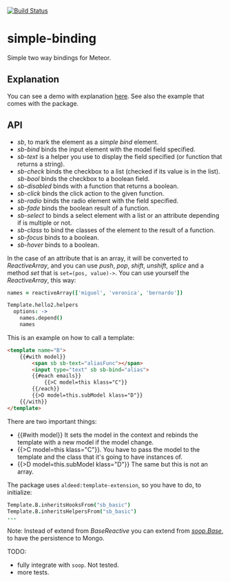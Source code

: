[![Build Status](https://travis-ci.org/miguelalarcos/simple-binding.svg)](https://travis-ci.org/miguelalarcos/simple-binding)

simple-binding
==============
Simple two way bindings for Meteor.

Explanation
-----------
You can see a demo with explanation [here](http://simple-binding.meteor.com). See also the example that comes with the package.

API
---

* *sb*, to mark the element as a *simple bind* element.
* *sb-bind* binds the input element with the model field specified.
* *sb-text* is a helper you use to display the field specified (or function that returns a string).
* *sb-check* binds the checkbox to a list (checked if its value is in the list).
  *sb-bool* binds the checkbox to a boolean field.
* *sb-disabled* binds with a function that returns a boolean.
* *sb-click* binds the click action to the given function.
* *sb-radio* binds the radio element with the field specified.
* *sb-fade* binds the boolean result of a function.
* *sb-select* to binds a select element with a list or an attribute depending if is multiple or not.
* *sb-class* to bind the classes of the element to the result of a function.
* *sb-focus* binds to a boolean.
* *sb-hover* binds to a boolean.

In the case of an attribute that is an array, it will be converted to *ReactiveArray*, and you can use *push*, *pop*, *shift*, *unshift*, *splice* and a method *set* that is ```set=(pos, value)->```. You can use yourself the *ReactiveArray*, this way:

```coffee
names = reactiveArray(['miguel', 'veronica', 'bernardo'])

Template.hello2.helpers
  options: ->
    names.depend()
    names
```

This is an example on how to call a template:

```html
<template name="B">
    {{#with model}}
        <span sb sb-text="aliasFunc"></span>
        <input type="text" sb sb-bind="alias">
        {{#each emails}}
            {{>C model=this klass="C"}}
        {{/each}}
        {{>D model=this.subModel klass="D"}}
    {{/with}}
</template>
```

There are two important things:
* {{#with model}} It sets the model in the context and rebinds the template with a new model if the model change.
* {{>C model=this klass="C"}}. You have to pass the model to the template and the class that it's going to have instances of.
* {{>D model=this.subModel klass="D"}} The same but this is not an array.

The package uses ```aldeed:template-extension```, so you have to do, to initialize:

```coffee
Template.B.inheritsHooksFrom("sb_basic")
Template.B.inheritsHelpersFrom("sb_basic")
...
```

Note: Instead of extend from *BaseReactive* you can extend from [*soop.Base*](https://github.com/miguelalarcos/soop), to have the persistence to Mongo.

TODO:
* fully integrate with ```soop```. Not tested.
* more tests.
